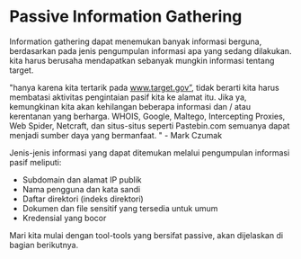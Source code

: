 # Passive Information Gathering

Information gathering dapat menemukan banyak informasi berguna, berdasarkan pada jenis pengumpulan informasi apa yang sedang dilakukan. kita harus berusaha mendapatkan sebanyak mungkin informasi tentang target.

"hanya karena kita tertarik pada www.target.gov”, tidak berarti kita harus membatasi aktivitas pengintaian pasif kita ke alamat itu. Jika ya, kemungkinan kita akan kehilangan beberapa informasi dan / atau kerentanan yang berharga. WHOIS, Google, Maltego, Intercepting Proxies, Web Spider, Netcraft, dan situs-situs seperti Pastebin.com semuanya dapat menjadi sumber daya yang bermanfaat. " - Mark Czumak

Jenis-jenis informasi yang dapat ditemukan melalui pengumpulan informasi pasif meliputi:

- Subdomain dan alamat IP publik
- Nama pengguna dan kata sandi
- Daftar direktori (indeks direktori)
- Dokumen dan file sensitif yang tersedia untuk umum
- Kredensial yang bocor

Mari kita mulai dengan tool-tools yang bersifat passive, akan dijelaskan di bagian berikutnya.